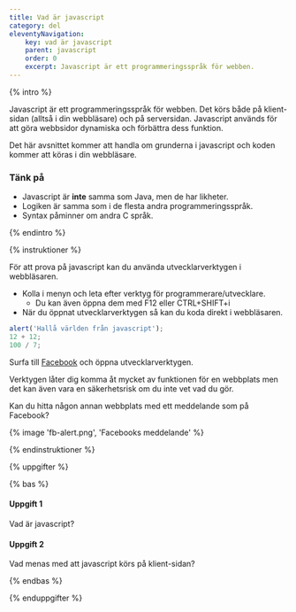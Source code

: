 ```yaml
---
title: Vad är javascript
category: del
eleventyNavigation:
    key: vad är javascript
    parent: javascript
    order: 0
    excerpt: Javascript är ett programmeringsspråk för webben.
---
```


{% intro %}

Javascript är ett programmeringsspråk för webben. Det körs både på klient-sidan (alltså i din webbläsare) och på serversidan. Javascript används för att göra webbsidor dynamiska och förbättra dess funktion.

Det här avsnittet kommer att handla om grunderna i javascript och koden kommer att köras i din webbläsare.

### Tänk på

-   Javascript är **inte** samma som Java, men de har likheter.
-   Logiken är samma som i de flesta andra programmeringsspråk.
-   Syntax påminner om andra C språk.

{% endintro %}

{% instruktioner %}

För att prova på javascript kan du använda utvecklarverktygen i webbläsaren.

-   Kolla i menyn och leta efter verktyg för programmerare/utvecklare.
    -   Du kan även öppna dem med F12 eller CTRL+SHIFT+i
-   När du öppnat utvecklarverktygen så kan du koda direkt i webbläsaren.

```javascript
alert('Hallå världen från javascript');
12 + 12;
100 / 7;
```

Surfa till [Facebook](https://sv-se.facebook.com/) och öppna utvecklarverktygen.

Verktygen låter dig komma åt mycket av funktionen för en webbplats men det kan även vara en säkerhetsrisk om du inte vet vad du gör.

Kan du hitta någon annan webbplats med ett meddelande som på Facebook?

{% image 'fb-alert.png', 'Facebooks meddelande' %}

{% endinstruktioner %}

{% uppgifter %}

{% bas %}

#### Uppgift 1

Vad är javascript?

#### Uppgift 2

Vad menas med att javascript körs på klient-sidan?

{% endbas %}

{% enduppgifter %}
